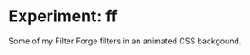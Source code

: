 <!--
  id: 2559
  date: 2014-04-24
  modified: 2014-10-24
  slug: experiment-ff
  type: post
  excerpt: <p>Some of my Filter Forge filters in an animated CSS backgound.</p>
  categories: uncategorized
  tags: cool shit
  inCv: 
  inPortfolio: 
  dateFrom: 
  dateTo: 
-->

# Experiment: ff

<p>Some of my Filter Forge filters in an animated CSS backgound.</p>
